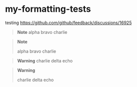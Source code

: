 # my-formatting-tests

testing https://github.com/github/feedback/discussions/16925

> **Note**
> alpha bravo charlie

> **Note**
> 
> alpha bravo charlie

> **Warning**
> charlie delta echo

> **Warning**
> 
> charlie delta echo

